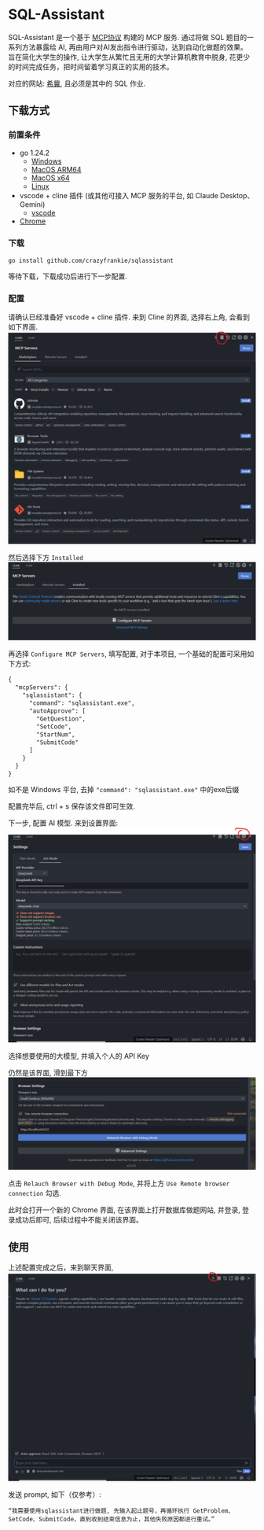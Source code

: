 # SQL-Assistant

SQL-Assistant 是一个基于 [MCP协议](https://modelcontextprotocol.io/introduction) 构建的 MCP 服务.
通过将做 SQL 题目的一系列方法暴露给 AI, 再由用户对AI发出指令进行驱动，达到自动化做题的效果。
旨在简化大学生的操作, 让大学生从繁忙且无用的大学计算机教育中脱身, 花更少的时间完成任务，把时间留着学习真正的实用的技术。

对应的网站: [希冀](https://course.educg.net/), 且必须是其中的 SQL 作业.

## 下载方式
### 前置条件
- go 1.24.2 
  - [Windows](https://go.dev/dl/go1.24.2.windows-amd64.msi)
  - [MacOS ARM64](https://go.dev/dl/go1.24.2.darwin-arm64.pkg)
  - [MacOS x64](https://go.dev/dl/go1.24.2.darwin-amd64.pkg)
  - [Linux](https://go.dev/dl/go1.24.2.linux-amd64.tar.gz)
- vscode + cline 插件 (或其他可接入 MCP 服务的平台, 如 Claude Desktop、Gemini)
  - [vscode](https://code.visualstudio.com/)
- [Chrome](https://www.google.com/intl/en_hk/chrome/)

### 下载
```
go install github.com/crazyfrankie/sqlassistant
```
等待下载，下载成功后进行下一步配置.

### 配置
请确认已经准备好 vscode + cline 插件.
来到 Cline 的界面, 选择右上角, 会看到如下界面.
![img.png](image/img1.png)

然后选择下方 `Installed`
![img.png](image/img2.png)

再选择 `Configure MCP Servers`, 填写配置, 对于本项目, 一个基础的配置可采用如下方式:
```
{
  "mcpServers": {
    "sqlassistant": {
      "command": "sqlassistant.exe",
      "autoApprove": [
        "GetQuestion",
        "SetCode",
        "StartNum",
        "SubmitCode"
      ]
    }
  }
}
```
如不是 Windows 平台, 去掉 `"command": "sqlassistant.exe"` 中的exe后缀

配置完毕后, ctrl + s 保存该文件即可生效.

下一步, 配置 AI 模型. 来到设置界面:
![img.png](image/img3.png)

选择想要使用的大模型, 并填入个人的 API Key

仍然是该界面, 滑到最下方
![img.png](image/img5.png)

点击 `Relauch Browser with Debug Mode`, 并将上方 `Use Remote browser connection` 勾选.

此时会打开一个新的 Chrome 界面, 在该界面上打开数据库做题网站, 并登录, 登录成功后即可, 后续过程中不能关闭该界面。
## 使用
上述配置完成之后，来到聊天界面,
![img.png](image/img4.png)

发送 prompt, 如下（仅参考）:
```
“我需要使用sqlassistant进行做题, 先输入起止题号，再循环执行 GetProblem、SetCode、SubmitCode，直到收到结束信息为止，其他失败原因都进行重试。”
```